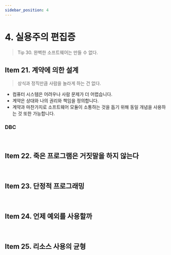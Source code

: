 ```yaml
---
sidebar_position: 4
---
```


# 4. 실용주의 편집증

> Tip 30. 완벽한 소프트웨어는 만들 수 없다.

## Item 21. 계약에 의한 설계

> 상식과 정직만큼 사람을 놀라게 하는 건 없다.

- 컴퓨터 시스템은 어려우나 사람 문제가 더 어렵습니다.
- 계약은 상대와 나의 권리와 책임을 정의합니다.
- 계약과 마찬가지로 소프트웨어 모듈이 소통하는 것을 돕기 위해 동일 개념을 사용하는 것 또한 가능합니다.

### DBC

<br/>

## Item 22. 죽은 프로그램은 거짓말을 하지 않는다

<br/>

## Item 23. 단정적 프로그래밍

<br/>

## Item 24. 언제 예외를 사용할까

<br/>

## Item 25. 리소스 사용의 균형
